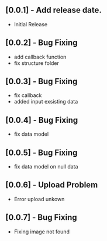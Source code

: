 ## [0.0.1] - Add release date.

* Initial Release

## [0.0.2] - Bug Fixing

* add callback function
* fix structure folder

## [0.0.3] - Bug Fixing

* fix callback
* added input exsisting data

## [0.0.4] - Bug Fixing

* fix data model

## [0.0.5] - Bug Fixing

* fix data model on null data

## [0.0.6] - Upload Problem

* Error upload unkown

## [0.0.7] - Bug Fixing

* Fixing image not found
